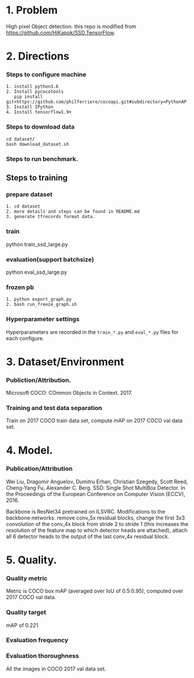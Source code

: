 # 1. Problem
High pixel Object detection. this repo is modified from https://github.com/HiKapok/SSD.TensorFlow.

# 2. Directions

### Steps to configure machine
```
1. install python3.6
2. Install pycocotools
   pip install git+https://github.com/philferriere/cocoapi.git#subdirectory=PythonAP
3. Install IPython
4. Install tensorflow1.9+
```

### Steps to download data
```
cd dataset/
bash download_dataset.sh
```

### Steps to run benchmark.

## Steps to training

### prepare dataset
```
1. cd dataset
2. more details and steps can be found in README.md
3. generate tfrecords format data.
```
### train
python train_ssd_large.py 
 
### evaluation(support batchsize)
python eval_ssd_large.py

### frozen pb
```
1. python export_graph.py 
2. bash run_freeze_graph.sh
 ```
### Hyperparameter settings

Hyperparameters are recorded in the `train_*.py` and `eval_*.py` files for each configure.

# 3. Dataset/Environment
### Publiction/Attribution.
Microsoft COCO: COmmon Objects in Context. 2017.

### Training and test data separation
Train on 2017 COCO train data set, compute mAP on 2017 COCO val data set.

# 4. Model.
### Publication/Attribution
Wei Liu, Dragomir Anguelov, Dumitru Erhan, Christian Szegedy, Scott Reed, Cheng-Yang Fu, Alexander C. Berg. SSD: Single Shot MultiBox Detector. In the Proceedings of the European Conference on Computer Vision (ECCV), 2016.

Backbone is ResNet34 pretrained on ILSVRC. Modifications to the backbone networks: remove conv_5x residual blocks, change the first 3x3 convolution of the conv_4x block from stride 2 to stride 1 (this increases the resolution of the feature map to which detector heads are attached), attach all 6 detector heads to the output of the last conv_4x residual block.
# 5. Quality.
### Quality metric
Metric is COCO box mAP (averaged over IoU of 0.5:0.95), computed over 2017 COCO val data.

### Quality target
mAP of 0.221

### Evaluation frequency

### Evaluation thoroughness
All the images in COCO 2017 val data set.

